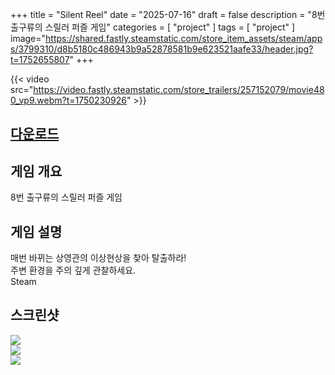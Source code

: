 +++
title = "Silent Reel"
date = "2025-07-16"
draft = false
description = "8번 출구류의 스릴러 퍼즐 게임"
categories = [
    "project"
]
tags = [
    "project"
]
image="https://shared.fastly.steamstatic.com/store_item_assets/steam/apps/3799310/d8b5180c486943b9a52878581b9e623521aafe33/header.jpg?t=1752655807"
+++

{{< video src="https://video.fastly.steamstatic.com/store_trailers/257152079/movie480_vp9.webm?t=1750230926" >}}

## [다운로드](https://store.steampowered.com/app/3799310/Silent_Reel/)

## 게임 개요
8번 출구류의 스릴러 퍼즐 게임

## 게임 설명
매번 바뀌는 상영관의 이상현상을 찾아 탈출하라!    
주변 환경을 주의 깊게 관찰하세요.    
Steam     

## 스크린샷
![](https://shared.fastly.steamstatic.com/store_item_assets/steam/apps/3799310/cc186fff74b3afa3600a2cdcd94ffc25b27bc316/ss_cc186fff74b3afa3600a2cdcd94ffc25b27bc316.jpg?t=1752655807)   
![](https://shared.fastly.steamstatic.com/store_item_assets/steam/apps/3799310/b06c38c90003704856ce8abe460a130e5e6e10e3/ss_b06c38c90003704856ce8abe460a130e5e6e10e3.jpg?t=1752655807)   
![](https://shared.fastly.steamstatic.com/store_item_assets/steam/apps/3799310/4af29eaddde50105be08c82ee57c1fb1e4cbff72/ss_4af29eaddde50105be08c82ee57c1fb1e4cbff72.jpg?t=1752655807)   